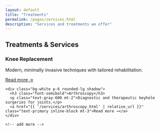 ```yaml
---
layout: default
title: "Treatments"
permalink: /pages/services.html
description: "Services and treatments we offer"
---
```


<section class="container mx-auto py-12">
  <h2 class="text-2xl font-semibold mb-6">Treatments & Services</h2>

  <div class="grid md:grid-cols-2 gap-6">
    <div class="bg-white p-6 rounded-lg shadow">
      <h3 class="font-semibold">Knee Replacement</h3>
      <p class="text-gray-600 mt-2">Modern, minimally invasive techniques with tailored rehabilitation.</p>
      <a href="{{ '/services/knee-replacement.html' | relative_url }}" class="text-primary inline-block mt-3">Read more →</a>
    </div>

    <div class="bg-white p-6 rounded-lg shadow">
      <h3 class="font-semibold">Arthroscopy</h3>
      <p class="text-gray-600 mt-2">Diagnostic and therapeutic keyhole surgeries for joints.</p>
      <a href="{{ '/services/arthroscopy.html' | relative_url }}" class="text-primary inline-block mt-3">Read more →</a>
    </div>

    <!-- add more -->
  </div>
</section>
